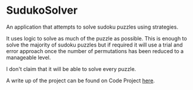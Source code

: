 # SudukoSolver

An application that attempts to solve sudoku puzzles using strategies.

It uses logic to solve as much of the puzzle as possible. This is enough
to solve the majority of sudoku puzzles but if required it will use a trial
and error approach once the number of permutations has been reduced to a
manageable level.

I don't claim that it will be able to solve every puzzle.

A write up of the project can be found on Code Project [here](https://www.codeproject.com/Articles/5275157/A-Sudoku-Puzzle-Solver-using-Strategies).
